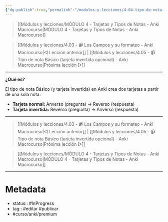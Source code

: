```yaml
---
{"dg-publish":true,"permalink":"/modulos-y-lecciones/4-04-tipo-de-nota-basico-y-tarjeta-invertida-anki-macrocurso/","noteIcon":"","updated":"2024-05-22T13:59:07.591+02:00"}
---
```



> [[Módulos y lecciones/MÓDULO 4 - Tarjetas y Tipos de Notas - Anki Macrocurso\|MÓDULO 4 - Tarjetas y Tipos de Notas - Anki Macrocurso]]

> [[Módulos y lecciones/4.03 - 📹 Los Campos y su formateo - Anki Macrocurso\|◁ Lección anterior]] | [[Módulos y lecciones/4.05 - 📹 Tipo de nota Básico (tarjeta invertida opcional) - Anki Macrocurso\|Próxima lección ▷]]


---

**¿Qué es?**

El tipo de nota Básico (y tarjeta invertida) en Anki crea dos tarjetas a partir de una sola nota:

- **Tarjeta normal:** Anverso (pregunta) -> Reverso (respuesta)
- **Tarjeta invertida:** Reverso (pregunta) -> Anverso (respuesta)


---

> [[Módulos y lecciones/4.03 - 📹 Los Campos y su formateo - Anki Macrocurso\|◁ Lección anterior]] | [[Módulos y lecciones/4.05 - 📹 Tipo de nota Básico (tarjeta invertida opcional) - Anki Macrocurso\|Próxima lección ▷]]

> [[Módulos y lecciones/MÓDULO 4 - Tarjetas y Tipos de Notas - Anki Macrocurso\|MÓDULO 4 - Tarjetas y Tipos de Notas - Anki Macrocurso]]

---

# Metadata
- status:: #InProgress  
- tag:: #editar #publicar 
- #curso/anki/premium  